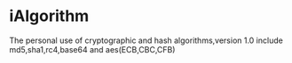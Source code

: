 # iAlgorithm

The personal use of cryptographic and hash algorithms,version 1.0 include md5,sha1,rc4,base64 and aes(ECB,CBC,CFB)
